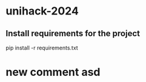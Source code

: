 # unihack-2024

## Install requirements for the project
pip install -r requirements.txt

# new comment asd